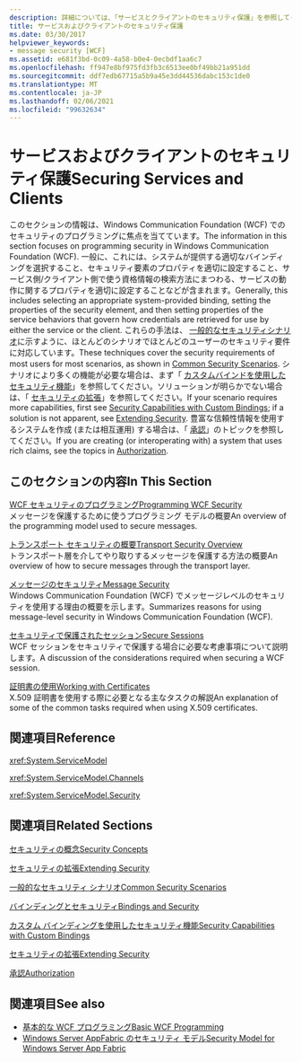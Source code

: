 ```yaml
---
description: 詳細については、「サービスとクライアントのセキュリティ保護」を参照してください。
title: サービスおよびクライアントのセキュリティ保護
ms.date: 03/30/2017
helpviewer_keywords:
- message security [WCF]
ms.assetid: e681f3bd-0c09-4a58-b0e4-0ecbdf1aa6c7
ms.openlocfilehash: ff947e8bf975fd3fb3c6513ee0bf49bb21a951dd
ms.sourcegitcommit: ddf7edb67715a5b9a45e3dd44536dabc153c1de0
ms.translationtype: MT
ms.contentlocale: ja-JP
ms.lasthandoff: 02/06/2021
ms.locfileid: "99632634"
---
```

# <a name="securing-services-and-clients"></a><span data-ttu-id="4cc5c-103">サービスおよびクライアントのセキュリティ保護</span><span class="sxs-lookup"><span data-stu-id="4cc5c-103">Securing Services and Clients</span></span>

<span data-ttu-id="4cc5c-104">このセクションの情報は、Windows Communication Foundation (WCF) でのセキュリティのプログラミングに焦点を当てています。</span><span class="sxs-lookup"><span data-stu-id="4cc5c-104">The information in this section focuses on programming security in Windows Communication Foundation (WCF).</span></span> <span data-ttu-id="4cc5c-105">一般に、これには、システムが提供する適切なバインディングを選択すること、セキュリティ要素のプロパティを適切に設定すること、サービス側/クライアント側で使う資格情報の検索方法にまつわる、サービスの動作に関するプロパティを適切に設定することなどが含まれます。</span><span class="sxs-lookup"><span data-stu-id="4cc5c-105">Generally, this includes selecting an appropriate system-provided binding, setting the properties of the security element, and then setting properties of the service behaviors that govern how credentials are retrieved for use by either the service or the client.</span></span> <span data-ttu-id="4cc5c-106">これらの手法は、 [一般的なセキュリティシナリオ](common-security-scenarios.md)に示すように、ほとんどのシナリオでほとんどのユーザーのセキュリティ要件に対応しています。</span><span class="sxs-lookup"><span data-stu-id="4cc5c-106">These techniques cover the security requirements of most users for most scenarios, as shown in [Common Security Scenarios](common-security-scenarios.md).</span></span> <span data-ttu-id="4cc5c-107">シナリオにより多くの機能が必要な場合は、まず「 [カスタムバインドを使用したセキュリティ機能](security-capabilities-with-custom-bindings.md)」を参照してください。ソリューションが明らかでない場合は、「 [セキュリティの拡張](../extending/extending-security.md)」を参照してください。</span><span class="sxs-lookup"><span data-stu-id="4cc5c-107">If your scenario requires more capabilities, first see [Security Capabilities with Custom Bindings](security-capabilities-with-custom-bindings.md); if a solution is not apparent, see [Extending Security](../extending/extending-security.md).</span></span> <span data-ttu-id="4cc5c-108">豊富な信頼性情報を使用するシステムを作成 (または相互運用) する場合は、「 [承認](authorization-in-wcf.md)」のトピックを参照してください。</span><span class="sxs-lookup"><span data-stu-id="4cc5c-108">If you are creating (or interoperating with) a system that uses rich claims, see the topics in [Authorization](authorization-in-wcf.md).</span></span>  
  
## <a name="in-this-section"></a><span data-ttu-id="4cc5c-109">このセクションの内容</span><span class="sxs-lookup"><span data-stu-id="4cc5c-109">In This Section</span></span>  

 [<span data-ttu-id="4cc5c-110">WCF セキュリティのプログラミング</span><span class="sxs-lookup"><span data-stu-id="4cc5c-110">Programming WCF Security</span></span>](programming-wcf-security.md)  
 <span data-ttu-id="4cc5c-111">メッセージを保護するために使うプログラミング モデルの概要</span><span class="sxs-lookup"><span data-stu-id="4cc5c-111">An overview of the programming model used to secure messages.</span></span>  
  
 [<span data-ttu-id="4cc5c-112">トランスポート セキュリティの概要</span><span class="sxs-lookup"><span data-stu-id="4cc5c-112">Transport Security Overview</span></span>](transport-security-overview.md)  
 <span data-ttu-id="4cc5c-113">トランスポート層を介してやり取りするメッセージを保護する方法の概要</span><span class="sxs-lookup"><span data-stu-id="4cc5c-113">An overview of how to secure messages through the transport layer.</span></span>  
  
 [<span data-ttu-id="4cc5c-114">メッセージのセキュリティ</span><span class="sxs-lookup"><span data-stu-id="4cc5c-114">Message Security</span></span>](message-security-in-wcf.md)  
 <span data-ttu-id="4cc5c-115">Windows Communication Foundation (WCF) でメッセージレベルのセキュリティを使用する理由の概要を示します。</span><span class="sxs-lookup"><span data-stu-id="4cc5c-115">Summarizes reasons for using message-level security in Windows Communication Foundation (WCF).</span></span>  
  
 [<span data-ttu-id="4cc5c-116">セキュリティで保護されたセッション</span><span class="sxs-lookup"><span data-stu-id="4cc5c-116">Secure Sessions</span></span>](secure-sessions.md)  
 <span data-ttu-id="4cc5c-117">WCF セッションをセキュリティで保護する場合に必要な考慮事項について説明します。</span><span class="sxs-lookup"><span data-stu-id="4cc5c-117">A discussion of the considerations required when securing a WCF session.</span></span>  
  
 [<span data-ttu-id="4cc5c-118">証明書の使用</span><span class="sxs-lookup"><span data-stu-id="4cc5c-118">Working with Certificates</span></span>](working-with-certificates.md)  
 <span data-ttu-id="4cc5c-119">X.509 証明書を使用する際に必要となる主なタスクの解説</span><span class="sxs-lookup"><span data-stu-id="4cc5c-119">An explanation of some of the common tasks required when using X.509 certificates.</span></span>  
  
## <a name="reference"></a><span data-ttu-id="4cc5c-120">関連項目</span><span class="sxs-lookup"><span data-stu-id="4cc5c-120">Reference</span></span>  

 <xref:System.ServiceModel>  
  
 <xref:System.ServiceModel.Channels>  
  
 <xref:System.ServiceModel.Security>  
  
## <a name="related-sections"></a><span data-ttu-id="4cc5c-121">関連項目</span><span class="sxs-lookup"><span data-stu-id="4cc5c-121">Related Sections</span></span>  

 [<span data-ttu-id="4cc5c-122">セキュリティの概念</span><span class="sxs-lookup"><span data-stu-id="4cc5c-122">Security Concepts</span></span>](security-concepts.md)  
  
 [<span data-ttu-id="4cc5c-123">セキュリティの拡張</span><span class="sxs-lookup"><span data-stu-id="4cc5c-123">Extending Security</span></span>](../extending/extending-security.md)  
  
 [<span data-ttu-id="4cc5c-124">一般的なセキュリティ シナリオ</span><span class="sxs-lookup"><span data-stu-id="4cc5c-124">Common Security Scenarios</span></span>](common-security-scenarios.md)  
  
 [<span data-ttu-id="4cc5c-125">バインディングとセキュリティ</span><span class="sxs-lookup"><span data-stu-id="4cc5c-125">Bindings and Security</span></span>](bindings-and-security.md)  
  
 [<span data-ttu-id="4cc5c-126">カスタム バインディングを使用したセキュリティ機能</span><span class="sxs-lookup"><span data-stu-id="4cc5c-126">Security Capabilities with Custom Bindings</span></span>](security-capabilities-with-custom-bindings.md)  
  
 [<span data-ttu-id="4cc5c-127">セキュリティの拡張</span><span class="sxs-lookup"><span data-stu-id="4cc5c-127">Extending Security</span></span>](../extending/extending-security.md)  
  
 [<span data-ttu-id="4cc5c-128">承認</span><span class="sxs-lookup"><span data-stu-id="4cc5c-128">Authorization</span></span>](authorization-in-wcf.md)  
  
## <a name="see-also"></a><span data-ttu-id="4cc5c-129">関連項目</span><span class="sxs-lookup"><span data-stu-id="4cc5c-129">See also</span></span>

- [<span data-ttu-id="4cc5c-130">基本的な WCF プログラミング</span><span class="sxs-lookup"><span data-stu-id="4cc5c-130">Basic WCF Programming</span></span>](../basic-wcf-programming.md)
- <span data-ttu-id="4cc5c-131">[Windows Server AppFabric のセキュリティ モデル](/previous-versions/appfabric/ee677202(v=azure.10))</span><span class="sxs-lookup"><span data-stu-id="4cc5c-131">[Security Model for Windows Server App Fabric](/previous-versions/appfabric/ee677202(v=azure.10))</span></span>
